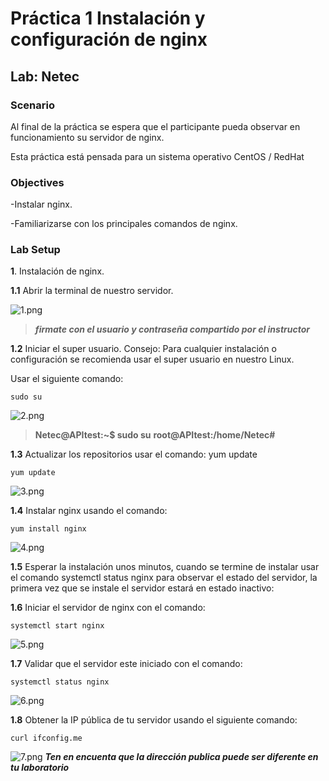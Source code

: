 
# Práctica 1 Instalación y configuración de nginx
## Lab: Netec
  
### Scenario
  
Al final de la práctica se espera que el participante pueda observar en funcionamiento su servidor de nginx. 

Esta práctica está pensada para un sistema operativo CentOS / RedHat

### Objectives
  
-Instalar nginx.

-Familiarizarse con los principales comandos de nginx.

### Lab Setup

**1**. Instalación de nginx.

**1.1** Abrir la terminal de nuestro servidor. 

![1.png](../Imagenes/image001.png)

>***firmate con el usuario y contraseña compartido por el instructor***

**1.2**	Iniciar el super usuario. Consejo: Para cualquier instalación o configuración se recomienda usar el super usuario en nuestro Linux. 

Usar el siguiente comando:
~~~
sudo su
~~~
![2.png](../Imagenes/image003.png)
>**Netec@APItest:~$ sudo su**
>**root@APItest:/home/Netec#**

**1.3**	Actualizar los repositorios usar el comando: yum update
~~~
yum update
~~~ 
![3.png](../Imagenes/image005.png)

**1.4**	Instalar nginx usando el comando:
~~~
yum install nginx
~~~
![4.png](../Imagenes/image007.png) 

**1.5**	Esperar la instalación unos minutos, cuando se termine de instalar usar el comando systemctl status nginx para observar el estado del servidor, la primera vez que se instale el servidor estará en estado inactivo: 


**1.6**	Iniciar el servidor de nginx con el comando: 

~~~
systemctl start nginx
~~~
![5.png](../Imagenes/image011.png)

**1.7** Validar que el servidor este iniciado con el comando: 
~~~
systemctl status nginx
~~~
![6.png](../Imagenes/image013.png)

**1.8**	Obtener la IP pública de tu servidor usando el siguiente comando:
~~~
curl ifconfig.me
~~~
 ![7.png](../Imagenes/image015.png)
 ***Ten en encuenta que la dirección publica puede ser diferente en tu laboratorio***
